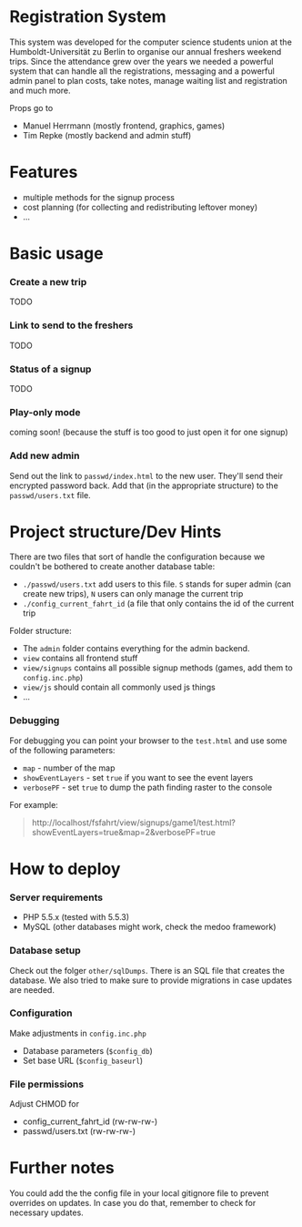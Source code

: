 Registration System
===================

This system was developed for the computer science students union at the Humboldt-Universität zu Berlin to organise our
annual freshers weekend trips. Since the attendance grew over the years we needed a powerful system that can handle
all the registrations, messaging and a powerful admin panel to plan costs, take notes, manage waiting list and registration
and much more.

Props go to 

- Manuel Herrmann (mostly frontend, graphics, games)
- Tim Repke (mostly backend and admin stuff)

# Features

- multiple methods for the signup process
- cost planning (for collecting and redistributing leftover money)
- ...

# Basic usage

### Create a new trip

TODO

### Link to send to the freshers 

TODO

### Status of a signup

TODO

### Play-only mode

coming soon! (because the stuff is too good to just open it for one signup)

### Add new admin
Send out the link to `passwd/index.html` to the new user. They'll send their encrypted password back. Add that 
(in the appropriate structure) to the `passwd/users.txt` file.

# Project structure/Dev Hints

There are two files that sort of handle the configuration because we couldn't be bothered to create another
database table:

- `./passwd/users.txt` add users to this file. `S` stands for super admin (can create new trips), `N` users can only manage the current trip
- `./config_current_fahrt_id` (a file that only contains the id of the current trip

Folder structure:

- The `admin` folder contains everything for the admin backend.
- `view` contains all frontend stuff
- `view/signups` contains all possible signup methods (games, add them to `config.inc.php`)
- `view/js` should contain all commonly used js things
- ...

### Debugging

For debugging you can point your browser to the `test.html` and use some of the following parameters:

- `map` - number of the map
- `showEventLayers` - set `true` if you want to see the event layers
- `verbosePF` - set `true` to dump the path finding raster to the console

For example:

> http://localhost/fsfahrt/view/signups/game1/test.html?showEventLayers=true&map=2&verbosePF=true

# How to deploy

### Server requirements

 - PHP 5.5.x (tested with 5.5.3)<br />
 - MySQL (other databases might work, check the medoo framework)

### Database setup
Check out the folger `other/sqlDumps`. There is an SQL file that creates the database. We also tried to make sure
to provide migrations in case updates are needed.

### Configuration

Make adjustments in `config.inc.php`

 - Database parameters (`$config_db`)
 - Set base URL (`$config_baseurl`)

### File permissions

Adjust CHMOD for
 
- config_current_fahrt_id (rw-rw-rw-)
- passwd/users.txt (rw-rw-rw-)

# Further notes

You could add the the config file in your local gitignore file to prevent overrides on updates.
In case you do that, remember to check for necessary updates.
